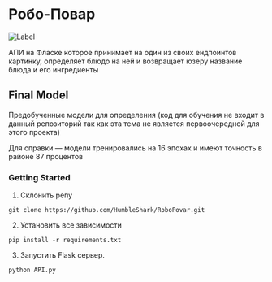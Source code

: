 # Робо-Повар 

![Label](https://github.com/HumbleShark/RoboPovar/blob/master/assets/images/label.png)

АПИ на Фласке которое принимает на один из своих ендпоинтов картинку,
определяет блюдо на ней и возвращает юзеру название блюда и его ингредиенты

## Final Model 
Предобученные модели для определения (код для обучения не входит в данный репозиторий так как эта тема не является первоочередной для этого проекта)

Для справки — модели тренировались на 16 эпохах и имеют точность в районе 87 процентов

### Getting Started 
1. Склонить репу
```	
git clone https://github.com/HumbleShark/RoboPovar.git
```
2. Установить все зависимости
```
pip install -r requirements.txt
```

3. Запустить Flask сервер.
```
python API.py
```

